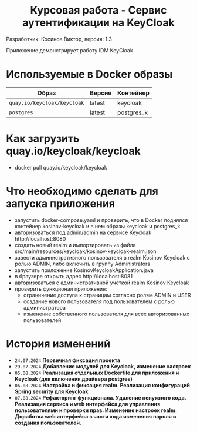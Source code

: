 <h1 style="text-align: center;">Курсовая работа - Сервис аутентификации на KeyCloak</h1>
Разработчик: Косинов Виктор, версия: 1.3

Приложение демонстрирует работу IDM KeyCloak

# Используемые в Docker образы 

| Образ                        | Версия |  Контейнер  |
|------------------------------|--------|-------------|
| `quay.io/keycloak/keycloak`  | latest |  keycloak   |
| `postgres`                   | latest |  postgres_k |
 
# Как загрузить quay.io/keycloak/keycloak

- docker pull quay.io/keycloak/keycloak

# Что необходимо сделать для запуска приложения

- запустить docker-compose.yaml и проверить, что в Docker поднялся контейнер kosinov-keycloak и в нем образы keycloak и postgres_k
- авторизоваться под admin/admin на сервисе Keycloak http://localhost:8080
- создать новый realm и импортировать из файла src/main/resources/keycloak/kosinov-keycloak-realm.json
- завести административного пользователя в realm Kosinov Keycloak с ролью ADMIN, либо включить в группу Administrators
- запустить приложение KosinovKeycloakApplication.java
- в браузере открыть адрес http://localhost:8081
- авторизоваться с административной учеткой realm Kosinov Keycloak
- проверить функционал приложения:
  - ограничение доступа к страницам согласно ролям ADMIN и USER
  - создание нового пользователя под пользователем с ролью администратора
  - изменение собственного пользователя для всех авторизованных пользователей

# История изменений

- `24.07.2024` **Первичная фиксация проекта**
- `29.07.2024` **Добавление модулей для Keycloak, изменение настроек**
- `05.08.2024` **Реализация отдельных Dockerfile для приложения и Keycloak (для включения драйвера postgres)**
- `06.08.2024` **Настройка и фиксация realm. Реализация конфигураций Spring security для Keycloak**
- `07.08.2024` **Рефакторинг функционала. Удаление ненужного кода. Реализация сервиса и web интерфейса для управления пользователями и проверки прав.
                 Изменение настроек realm. Доработка web интерфейса в части кода изменения пароля и создания пользователей.**